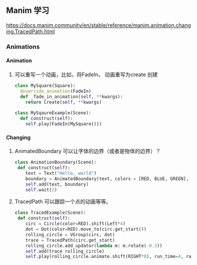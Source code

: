 ## Manim 学习

https://docs.manim.community/en/stable/reference/manim.animation.changing.TracedPath.html

### Animations

#### Animation

1. 可以重写一个动画，比如，将FadeIn， 动画重写为create 创建

   ```python
   class MySquare(Square):
     @override_animation(FadeIn)
     def _fade_in_animation(self, **kwargs):
       return Create(self, **kwargs)
     
   class MySqaureExample(Scene):
     def construct(self):
       self.play(FadeIn(MySquare()))
   ```

#### Changing

1. AnimatedBoundary 可以让字体的边界（或者是物体的边界）？

   ```python
   class AnimationBoundary(Scene):
   	def construct(self):
       text = Text("Hello, world")
       boundary = AnimatedBoundary(text, colors = [RED, BLUE, GREEN], cycle_rate = 3)
       self.add(text, boundary)
       self.wait(2)
   ```

2. TracedPath 可以跟踪一个点的动画等等。

   ```python
   class TracedExample(Scene):
   	def construct(self):
       circ = Circle(color=RED).shift(Left*4)
       dot = Dot(color=RED).move_to(circ.get_start())
       rolling_circle = VGroup(circ, dot)
       trace = TracedPath(circ.get_start)
       rolling_circle.add_updator(lambda m: m.rotate(-0.3))
       self.add(trace rolling_circle)
       self.play(rolling_circle.animate.shift(RIGHT*8), run_time=4, rate_func=linear)
   ```

   
